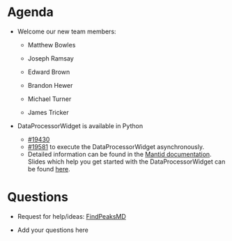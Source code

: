 Agenda
======

* Welcome our new team members:
  * Matthew Bowles
  * Joseph Ramsay
  * Edward Brown
  * Brandon Hewer

  * Michael Turner
  * James Tricker
  
* DataProcessorWidget is available in Python
  * [#19430](https://github.com/mantidproject/mantid/pull/19430)
  * [#19581](https://github.com/mantidproject/mantid/pull/19581) to execute the DataProcessorWidget asynchronously.
  * Detailed information can be found in the [Mantid documentation](https://github.com/mantidproject/mantid/blob/master/docs/source/interfaces/DataProcessorWidget.rst). Slides which help you get started with the DataProcessorWidget can be found [here](https://antonpiccardoselg.github.io/slides/mantid_developer_workshop/#/).


Questions
=========

* Request for help/ideas: [FindPeaksMD](https://gist.github.com/AntonPiccardoSelg/51525628de53580f727dea7e582eee66)

* Add your questions here

